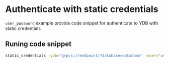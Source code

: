 # Authenticate with static credentials

`user_password` example provide code snippet for authenticate to YDB with static credentials

## Runing code snippet
```bash
static_credentials -ydb="grpcs://endpoint/?database=database" -user="user" -password="password"
```

